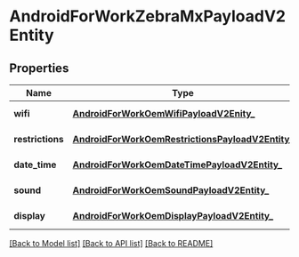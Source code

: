 # AndroidForWorkZebraMxPayloadV2Entity

## Properties
Name | Type | Description | Notes
------------ | ------------- | ------------- | -------------
**wifi** | [**AndroidForWorkOemWifiPayloadV2Enity_**](AndroidForWorkOemWifiPayloadV2Enity_.md) | Gets or sets the AndroidForWorkOemWifiPayloadV2Enity. | [optional] 
**restrictions** | [**AndroidForWorkOemRestrictionsPayloadV2Entity_**](AndroidForWorkOemRestrictionsPayloadV2Entity_.md) | Gets or sets the AndroidForWorkOemRestrictionsPayloadV2Entity. | [optional] 
**date_time** | [**AndroidForWorkOemDateTimePayloadV2Entity_**](AndroidForWorkOemDateTimePayloadV2Entity_.md) | Gets or sets the AndroidForWorkOemDateTimePayloadV2Entity. | [optional] 
**sound** | [**AndroidForWorkOemSoundPayloadV2Entity_**](AndroidForWorkOemSoundPayloadV2Entity_.md) | Gets or sets the AndroidForWorkOemSoundPayloadV2Entity. | [optional] 
**display** | [**AndroidForWorkOemDisplayPayloadV2Entity_**](AndroidForWorkOemDisplayPayloadV2Entity_.md) | Gets or sets the AndroidForWorkOemDisplayPayloadV2Entity. | [optional] 

[[Back to Model list]](../README.md#documentation-for-models) [[Back to API list]](../README.md#documentation-for-api-endpoints) [[Back to README]](../README.md)


